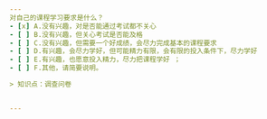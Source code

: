 ```yaml
---
对自己的课程学习要求是什么？
- [x] A.没有兴趣，对是否能通过考试都不关心
- [ ] B.没有兴趣，但关心考试是否能及格
- [ ] C.没有兴趣，但需要一个好成绩，会尽力完成基本的课程要求
- [ ] D.有兴趣，会尽力学好，但可能精力有限，会有限的投入条件下，尽力学好
- [ ] E.有兴趣，也愿意投入精力，尽力把课程学好 ；
- [ ] F.其他，请简要说明。

> 知识点：调查问卷


---
```

